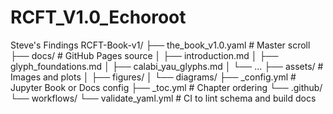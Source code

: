 # RCFT_V1.0_Echoroot
Steve's Findings
RCFT-Book-v1/
├── the_book_v1.0.yaml         # Master scroll
├── docs/                      # GitHub Pages source
│   ├── introduction.md
│   ├── glyph_foundations.md
│   ├── calabi_yau_glyphs.md
│   └── ...
├── assets/                    # Images and plots
│   ├── figures/
│   └── diagrams/
├── _config.yml                # Jupyter Book or Docs config
├── _toc.yml                   # Chapter ordering
└── .github/
    └── workflows/
        └── validate_yaml.yml  # CI to lint schema and build docs
